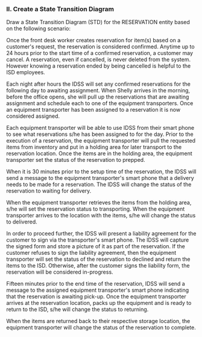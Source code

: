 ### II. Create a State Transition Diagram
Draw a State Transition Diagram (STD) for the RESERVATION entity based on the following scenario:

Once the front desk worker creates reservation for item(s) based on a customer's request, the
reservation is considered confirmed. Anytime up to 24 hours prior to the start time of a confirmed
reservation, a customer may cancel. A reservation, even if cancelled, is never deleted from the system. However knowing a reservation ended by being cancelled is helpful to the ISD employees.

Each night after hours the IDSS will set any confirmed reservations for the following day to awaiting
assignment. When Shelly arrives in the morning, before the office opens, she will pull up the
reservations that are awaiting assignment and schedule each to one of the equipment transporters.
Once an equipment transporter has been assigned to a reservation it is now considered assigned.

Each equipment transporter will be able to use IDSS from their smart phone to see what reservations
s/he has been assigned to for the day. Prior to the execution of a reservation, the equipment
transporter will pull the requested items from inventory and put in a holding area for later transport to the reservation location. Once the items are in the holding area, the equipment transporter set the status of the reservation to prepped.

When it is 30 minutes prior to the setup time of the reservation, the IDSS will send a message to the
equipment transporter's smart phone that a delivery needs to be made for a reservation. The IDSS will
change the status of the reservation to waiting for delivery.

When the equipment transporter retrieves the items from the holding area, s/he will set the reservation status to transporting. When the equipment transporter arrives to the location with the items, s/he will change the status to delivered.

In order to proceed further, the IDSS will present a liability agreement for the customer to sign via the transporter's smart phone. The IDSS will capture the signed form and store a picture of it as part of the reservation. If the customer refuses to sign the liability agreement, then the equipment transporter will set the status of the reservation to declined and return the items to the ISD. Otherwise, after the customer signs the liability form, the reservation will be considered in-progress.

Fifteen minutes prior to the end time of the reservation, IDSS will send a message to the assigned
equipment transporter's smart phone indicating that the reservation is awaiting pick-up. Once the
equipment transporter arrives at the reservation location, packs up the equipment and is ready to
return to the ISD, s/he will change the status to returning.

When the items are returned back to their respective storage location, the equipment transporter will
change the status of the reservation to complete.